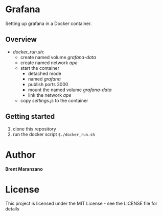 # Grafana
Setting up grafana in a Docker container.

## Overview
* *docker_run.sh*:
  * create named volume *grafana-data*
  * create named network *ape*
  * start the container
    * detached mode
    * named *grafana*
    * publish ports 3000
    * mount the named volume *grafana-data*
    * link the network *ape*
  * copy *settings.js* to the container

## Getting started
1. clone this repository
2. run the docker script
`$./docker_run.sh`

# Author

**Brent Maranzano**

# License

This project is licensed under the MIT License - see the LICENSE file for details
